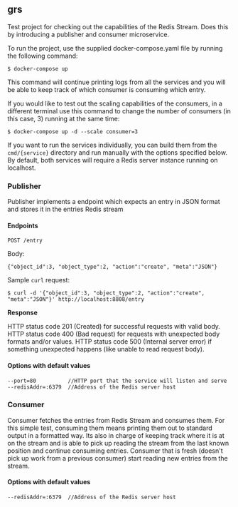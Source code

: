 ## grs

Test project for checking out the capabilities of the Redis Stream. Does this by introducing a publisher and consumer microservice.

To run the project, use the supplied docker-compose.yaml file by running the following command:
```
$ docker-compose up
```

This command will continue printing logs from all the services and you will be able to keep track of which consumer
is consuming which entry.

If you would like to test out the scaling capabilities of the consumers, in a different terminal use this command
to change the number of consumers (in this case, 3) running at the same time:
```
$ docker-compose up -d --scale consumer=3
```

If you want to run the services individually, you can build them from the `cmd/{service}` directory and run
manually with the options specified below. By default, both services will require a Redis server instance running
on localhost.


### Publisher

Publisher implements a endpoint which expects an entry in JSON format and stores it in the entries Redis stream

#### Endpoints

`POST /entry`

Body: 
```
{"object_id":3, "object_type":2, "action":"create", "meta":"JSON"}
```

Sample `curl` request:
```
$ curl -d '{"object_id":3, "object_type":2, "action":"create", "meta":"JSON"}' http://localhost:8808/entry
```

**Response**

HTTP status code 201 (Created) for successful requests with valid body.
HTTP status code 400 (Bad request) for requests with unexpected body formats and/or values.
HTTP status code 500 (Internal server error) if something unexpected happens (like unable to read request body).


#### Options with default values
```
--port=80          //HTTP port that the service will listen and serve
--redisAddr=:6379  //Address of the Redis server host
```

### Consumer

Consumer fetches the entries from Redis Stream and consumes them. For this simple test, consuming them means printing them out to standard output in a formatted way. Its also in charge of keeping track where it is at on the stream and is able to pick up reading the stream from the last known position and continue consuming entries. Consumer that is fresh (doesn't pick up work from a previous consumer) start reading new entries from the stream.

#### Options with default values
```
--redisAddr=:6379  //Address of the Redis server host
```
